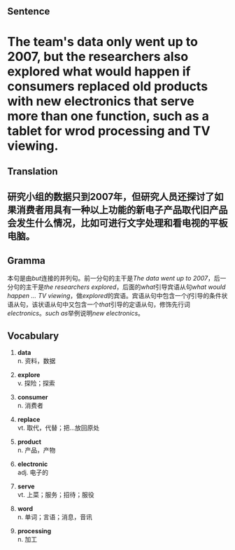 ## Sentence       

<h1>The team's data only went up to 2007, but the researchers also explored what would happen if consumers replaced old products with new electronics that serve more than one function, such as a tablet for wrod processing and TV viewing.</h1>

## Translation       

<h2>研究小组的数据只到2007年，但研究人员还探讨了如果消费者用具有一种以上功能的新电子产品取代旧产品会发生什么情况，比如可进行文字处理和看电视的平板电脑。</h2>

## Gramma         

本句是由*but*连接的并列句。前一分句的主干是*The data went up to 2007*，后一分句的主干是*the researchers explored*，后面的*what*引导宾语从句*what would happen ... TV viewing*，做*explored*的宾语。宾语从句中包含一个*if*引导的条件状语从句，该状语从句中又包含一个*that*引导的定语从句，修饰先行词*electronics*。*such as*举例说明*new electronics*。      


## Vocabulary   

1. **data**        
n. 资料，数据         

2. **explore**         
v. 探险；探索         

3. **consumer**          
n. 消费者         

4. **replace**         
vt. 取代，代替；把...放回原处           

5. **product**        
n. 产品，产物         

6. **electronic**         
adj. 电子的         

7. **serve**          
vt. 上菜；服务；招待；服役          

8. **word**         
n. 单词；言语；消息，音讯         

9. **processing**        
n. 加工        

